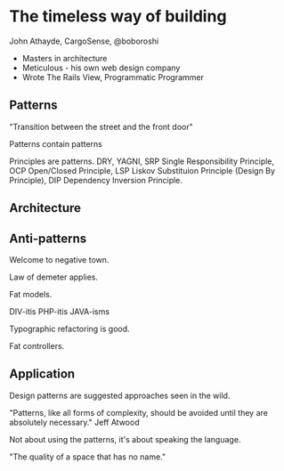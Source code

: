 # The timeless way of building

John Athayde, CargoSense, @boboroshi

* Masters in architecture
* Meticulous - his own web design company
* Wrote The Rails View, Programmatic Programmer

## Patterns

"Transition between the street and the front door"

Patterns contain patterns

Principles are patterns. DRY, YAGNI, SRP Single Responsibility Principle, OCP Open/Closed Principle, LSP Liskov Substituion Principle (Design By Principle), DIP Dependency Inversion Principle.


## Architecture



## Anti-patterns

Welcome to negative town.

Law of demeter applies.

Fat models.

DIV-itis
PHP-itis
JAVA-isms

Typographic refactoring is good.

Fat controllers.

## Application

Design patterns are suggested approaches seen in the wild.

"Patterns, like all forms of complexity, should be avoided until they are absolutely necessary." Jeff Atwood

Not about using the patterns, it's about speaking the language.

"The quality of a space that has no name."



